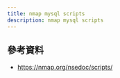 ```yaml
---
title: nmap mysql scripts
description: nmap mysql scripts
---
```


<!-- - mysql-audit -->
<!-- - mysql-brute -->
<!-- - mysql-databases -->
<!-- - mysql-dump-hashes -->
<!-- - mysql-empty-password -->
<!-- - mysql-enum -->
<!-- - mysql-info -->
<!-- - mysql-query -->
<!-- - mysql-users -->
<!-- - mysql-variables -->
<!-- - mysql-vuln-cve2012-2122 -->

## 參考資料

- https://nmap.org/nsedoc/scripts/
